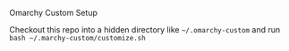 Omarchy Custom Setup

Checkout this repo into a hidden directory like `~/.omarchy-custom` and run `bash ~/.marchy-custom/customize.sh`
